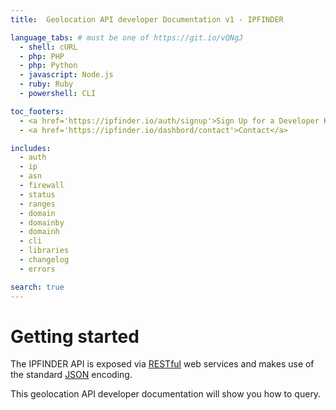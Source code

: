 ```yaml
---
title:  Geolocation API developer Documentation v1 - IPFINDER

language_tabs: # must be one of https://git.io/vQNgJ
  - shell: cURL
  - php: PHP
  - php: Python
  - javascript: Node.js
  - ruby: Ruby
  - powershell: CLI

toc_footers:
  - <a href='https://ipfinder.io/auth/signup'>Sign Up for a Developer Key</a>
  - <a href='https://ipfinder.io/dashbord/contact'>Contact</a>

includes:
  - auth
  - ip
  - asn
  - firewall
  - status
  - ranges
  - domain
  - domainby
  - domainh
  - cli
  - libraries
  - changelog
  - errors

search: true
---
```


# Getting started

The IPFINDER API is exposed via [RESTful](http://en.wikipedia.org/wiki/Representational_state_transfer) web services and makes use of the standard [JSON](https://en.wikipedia.org/wiki/JSON) encoding.

This geolocation API developer documentation will show you how to query.
